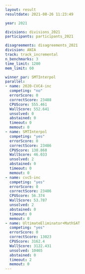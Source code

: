 ```yaml
---
layout: result
resultdate: 2021-08-26 11:23:49

year: 2021

divisions: divisions_2021
participants: participants_2021

disagreements: disagreements_2021
division: ANIA
track: track_incremental
n_benchmarks: 3
time_limit: 1200
mem_limit: 60

winner_par: SMTInterpol
parallel:
- name: 2020-CVC4-inc
  competing: "no"
  errorScore: 0
  correctScore: 23488
  CPUScore: 555.461
  WallScore: 552.641
  unsolved: 0
  abstained: 0
  timeout: 0
  memout: 0
- name: SMTInterpol
  competing: "yes"
  errorScore: 0
  correctScore: 23486
  CPUScore: 130.868
  WallScore: 46.033
  unsolved: 2
  abstained: 0
  timeout: 0
  memout: 0
- name: cvc5-inc
  competing: "yes"
  errorScore: 0
  correctScore: 23486
  CPUScore: 56.374
  WallScore: 53.787
  unsolved: 2
  abstained: 0
  timeout: 0
  memout: 0
- name: UltimateEliminator+MathSAT
  competing: "yes"
  errorScore: 0
  correctScore: 13023
  CPUScore: 3162.4
  WallScore: 3122.431
  unsolved: 10465
  abstained: 0
  timeout: 2
  memout: 0
---
```

